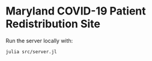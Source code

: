 # Maryland COVID-19 Patient Redistribution Site

Run the server locally with:
```
julia src/server.jl
```
